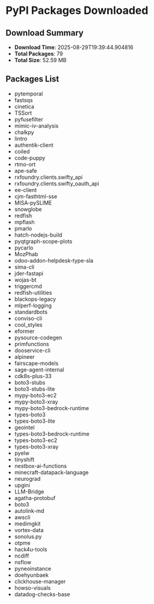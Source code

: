 # PyPI Packages Downloaded

## Download Summary
- **Download Time**: 2025-08-29T19:39:44.904816
- **Total Packages**: 79
- **Total Size**: 52.59 MB

## Packages List
- pytemporal
- fastsqs
- cinetica
- TSSort
- pyfusefilter
- mimic-iv-analysis
- chalkpy
- lintro
- authentik-client
- coiled
- code-puppy
- rtmo-ort
- ape-safe
- rxfoundry.clients.swifty_api
- rxfoundry.clients.swifty_oauth_api
- ee-client
- cjm-fasthtml-sse
- MISA-pySLIME
- snowglobe
- redfish
- mpflash
- pmarlo
- hatch-nodejs-build
- pyqtgraph-scope-plots
- pycarlo
- MozPhab
- odoo-addon-helpdesk-type-sla
- sima-cli
- jder-fastapi
- wojas-bt
- triggercmd
- redfish-utilities
- blackops-legacy
- mlperf-logging
- standardbots
- conviso-cli
- cool_styles
- eformer
- pysource-codegen
- primfunctions
- dooservice-cli
- alpineer
- fairscape-models
- sage-agent-internal
- cdk8s-plus-33
- boto3-stubs
- boto3-stubs-lite
- mypy-boto3-ec2
- mypy-boto3-xray
- mypy-boto3-bedrock-runtime
- types-boto3
- types-boto3-lite
- geointel
- types-boto3-bedrock-runtime
- types-boto3-ec2
- types-boto3-xray
- pyelw
- tinyshift
- nestbox-ai-functions
- minecraft-datapack-language
- neurograd
- upgini
- LLM-Bridge
- agatha-protobuf
- boto3
- autolink-md
- awscli
- medimgkit
- vortex-data
- sonolus.py
- otpme
- hack4u-tools
- ncdiff
- nsflow
- pyneoinstance
- doehyunbaek
- clickhouse-manager
- howso-visuals
- datadog-checks-base
